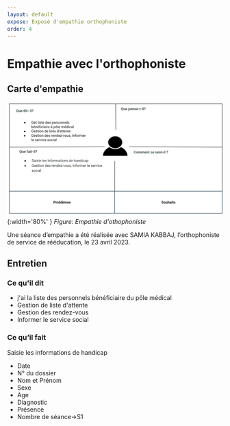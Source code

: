 ```yaml
---
layout: default
expose: Exposé d'empathie orthophoniste
order: 4
---
```


# Empathie  avec l'orthophoniste

<!-- new slide -->

## Carte d'empathie

![empathie othophoniste](./images/orthophoniste.png){:width='80%' }
*Figure: Empathie d'othophoniste*


<!-- note -->

Une séance d’empathie a été réalisée avec SAMIA KABBAJ, l’orthophoniste de service de rééducation, le 23 avril 2023.

## Entretien

### Ce qu'il dit 

- j'ai la liste des personnels bénéficiaire du pôle médical
- Gestion de liste d'attente 
- Gestion des rendez-vous
- Informer le service social
  


### Ce qu’il fait 


Saisie les informations de handicap
- Date
- N° du dossier
- Nom et Prénom
- Sexe
- Age
- Diagnostic
- Présence
- Nombre de séance->S1
